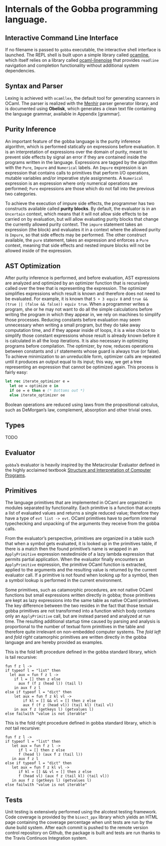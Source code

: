 # Internals of the Gobba programming language. 

## Interactive Command Line Interface

If no filename is passed to `gobba` executable, the interactive shell interface is launched. The REPL shell is built upon a simple library called [ocamline](https://github.com/chrisnevers/ocamline), which itself relies on a library called [ocaml-linenoise](https://github.com/ocaml-community/ocaml-linenoise) that provides `readline` navigation and completion functionality without additional system dependencies.

## Syntax and Parser

Lexing is achieved with `ocamllex`, the default tool for generating scanners in OCaml. The parser is realized with the [Menhir](http://gallium.inria.fr/~fpottier/menhir/) parser generator library, and is documented using **Obelisk**, which generates a clean text file containing the language grammar, available in Appendix [grammar].

## Purity Inference

An important feature of the gobba language is the purity inference algorithm, which is performed statically on expressions before evaluation. It is an interpretation of expressions over the domain of purity, meant to prevent side effects by signal an error if they are contained inside the programs written in the language. Expressions are tagged by the algorithm with the `Pure`, `Impure` and `Numerical` labels. An `Impure` expression is an expression that contains calls to primitives that perform I/O operations, mutable variables and/or imperative style assignments. A `Numerical` expression is an expression where only numerical operations are performed; `Pure` expressions are those which do not fall into the previous two categories.

To achieve the execution of impure side effects, the programmer has two constructs available called **purity blocks**. By default, the evaluator is in an `Uncertain` context, which means that it will not allow side effects to be carried on by evaluation, but will allow evaluating purity blocks that change the currently allowed purity context. The `impure` statement takes an expression (the block) and evaluates it in a context where the allowed purity is `Impure`, so that side effects may be performed. The other construct available, the `pure` statement, takes an expression and enforces a `Pure` context, meaning that side effects and nested impure blocks will not be allowed inside of the expression.

## AST Optimization


After purity inference is performed, and before evaluation, AST expressions are analyzed and optimized by an optimizer function that is recursively called over the tree that is representing the expression. The optimizer simplifies expressions which result is known and therefore does not need to be evaluated. For example, it is known that `5 + 3 equiv 8` and `true && (true || (false && false)) equiv true`. When a programmer writes a program, she or he may not want to do all the simple calculations before writing the program in which they appear in, we rely on machines to simplify those processes. Reducing constants before evaluation may seem unnecessary when writing a small program, but they do take away computation time, and if they appear inside of loops, it is a wise choice to simplify those constant expressions whose result is already known before it is calculated in all the loop iterations. It is also necessary in optimizing programs before compilation. The optimizer, by now, reduces operations between constants and `if` statements whose guard is always true (or false). To achieve minimization to an unreducible form, optimizer calls are repeated until it produces an output equal to its input; this way, we get a tree representing an expression that cannot be optimized again. This process is fairly easy:

```ocaml
let rec iterate_optimizer e =
  let oe = optimize e in
  if oe = e then e (* Bottoms out *)
  else iterate_optimizer oe
```

Boolean operations are reduced using laws from the propositional calculus, such as DeMorgan’s law, complement, absorption and other trivial ones.

## Types

TODO 

## Evaluator


`gobba`’s evaluator is heavily inspired by the Metacircular Evaluator defined in the highly acclaimed textbook [Structure and Interpretation of Computer Programs](https://mitpress.mit.edu/sites/default/files/sicp/index.html).

## Primitives

The language primitives that are implemented in OCaml are organized in modules separated by functionality. Each primitive is a function that accepts a list of evaluated values and returns a single reduced value; therefore they have a type of `evt list -> evt`. OCaml primitives have to perform internal typechecking and unpacking of the arguments they receive from the gobba calls.

From the evaluator’s perspective, primitives are organized in a table such that when a symbol gets evaluated, it is looked up in the primitives table, if there is a match then the found primitive’s name is wrapped in an `ApplyPrimitive` expression nestedinside of a lazy lambda expression that permits partial application. When the evaluator finally encounters an `ApplyPrimitive` expression, the primitive OCaml function is extracted, applied to the arguments and the resulting value is returned by the current evaluator call. If a primitive is not found when looking up for a symbol, then a symbol lookup is performed in the current environment.

Some primitives, such as catamorphic procedures, are not native OCaml functions but small expressions written directly in gobba; those primitives are kept as lazy expressions into the same table as native OCaml primitives. The key difference between the two resides in the fact that those textual gobba primitives are not transformed into a function which body contains only an `ApplyPrimitive` call, but are instead parsed and analyzed at run time. The resulting additional startup time caused by parsing and analysis is proportional to the number of textual form primitives in the table and therefore quite irrelevant on non-embedded computer systems. The *fold left* and *fold right* catamorphic primitives are written directly in the gobba language and are hereby provided as examples.

This is the fold left procedure defined in the gobba standard library, which is tail recursive:
```gobba
fun f z l ->
if typeof l = "list" then
  let aux = fun f z l ->
    if l = [] then z else
      aux f (f z (head l)) (tail l)
    in aux f z l
else if typeof l = "dict" then
    let aux = fun f z kl vl ->
        if kl = [] && vl = [] then z else
        aux f (f z (head vl)) (tail kl) (tail vl)
    in aux f z (getkeys l) (getvalues l)
else failwith "value is not iterable"
```

This is the fold right procedure defined in gobba standard library, which is *not* tail recursive:
```gobba
fun f z l ->
if typeof l = "list" then
   let aux = fun f z l ->
      if l = [] then z else
      f (head l) (aux f z (tail l))
   in aux f z l
else if typeof l = "dict" then
   let aux = fun f z kl vl ->
      if kl = [] && vl = [] then z else
      f (head vl) (aux f z (tail kl) (tail vl))
   in aux f z (getkeys l) (getvalues l)
else failwith "value is not iterable"
```

## Tests

Unit testing is extensively performed using the alcotest testing framework. Code coverage is provided by the `bisect_ppx` library which yields an HTML page containing the coverage percentage when unit tests are run by the dune build system. After each commit is pushed to the remote version control repository on Github, the package is built and tests are run thanks to the Travis Continuos Integration system.

